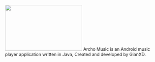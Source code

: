 <img src="https://cdn.discordapp.com/attachments/803677887496060999/826646596430725160/ar_music_github_logo.png" width="250" height="150"/>
Archo Music is an Android music player application written in Java, Created and developed by GianXD.
